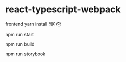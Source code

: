# react-typescript-webpack
frontend
yarn install 해야함

npm run start

npm run build

npm run storybook
